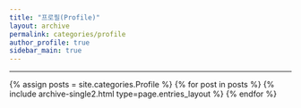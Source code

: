 ```yaml
---
title: "프로필(Profile)"
layout: archive
permalink: categories/profile
author_profile: true
sidebar_main: true
---
```

<!-- 공백이 포함되어 있는 카테고리 이름의 경우 site.categories.['a b c'] 이런식으로! -->

---

{% assign posts = site.categories.Profile %}
{% for post in posts %} {% include archive-single2.html type=page.entries_layout %} {% endfor %}
